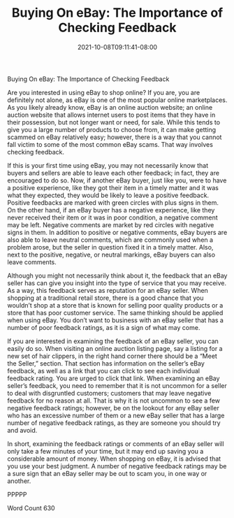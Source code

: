 ﻿---
title: "Buying On eBay:  The Importance of Checking Feedback"
date: 2021-10-08T09:11:41-08:00
description: "eBay Tips for Web Success"
featured_image: "/images/eBay.jpg"
tags: ["eBay"]
---

Buying On eBay:  The Importance of Checking Feedback

Are you interested in using eBay to shop online? If you are, you are definitely not alone, as eBay is one of the most popular online marketplaces.  As you likely already know, eBay is an online auction website; an online auction website that allows internet users to post items that they have in their possession, but not longer want or need, for sale.  While this tends to give you a large number of products to choose from, it can make getting scammed on eBay relatively easy; however, there is a way that you cannot fall victim to some of the most common eBay scams.  That way involves checking feedback.

If this is your first time using eBay, you may not necessarily know that buyers and sellers are able to leave each other feedback; in fact, they are encouraged to do so.  Now, if another eBay buyer, just like you, were to have a positive experience, like they got their item in a timely matter and it was what they expected, they would be likely to leave a positive feedback.  Positive feedbacks are marked with green circles with plus signs in them.  On the other hand, if an eBay buyer has a negative experience, like they never received their item or it was in poor condition, a negative comment may be left.  Negative comments are market by red circles with negative signs in them.  In addition to positive or negative comments, eBay buyers are also able to leave neutral comments, which are commonly used when a problem arose, but the seller in question fixed it in a timely matter.  Also, next to the positive, negative, or neutral markings, eBay buyers can also leave comments.

Although you might not necessarily think about it, the feedback that an eBay seller has can give you insight into the type of service that you may receive. As a way, this feedback serves as reputation for an eBay seller.  When shopping at a traditional retail store, there is a good chance that you wouldn’t shop at a store that is known for selling poor quality products or a store that has poor customer service.  The same thinking should be applied when using eBay.  You don’t want to business with an eBay seller that has a number of poor feedback ratings, as it is a sign of what may come.

If you are interested in examining the feedback of an eBay seller, you can easily do so.  When visiting an online auction listing page, say a listing for a new set of hair clippers, in the right hand corner there should be a “Meet the Seller,” section. That section has information on the seller’s eBay feedback, as well as a link that you can click to see each individual feedback rating. You are urged to click that link.  When examining an eBay seller’s feedback, you need to remember that it is not uncommon for a seller to deal with disgruntled customers; customers that may leave negative feedback for no reason at all.  That is why it is not uncommon to see a few negative feedback ratings; however, be on the lookout for any eBay seller who has an excessive number of them or a new eBay seller that has a large number of negative feedback ratings, as they are someone you should try and avoid.

In short, examining the feedback ratings or comments of an eBay seller will only take a few minutes of your time, but it may end up saving you a considerable amount of money.  When shopping on eBay, it is advised that you use your best judgment.  A number of negative feedback ratings may be a sure sign that an eBay seller may be out to scam you, in one way or another.

PPPPP

Word Count 630

